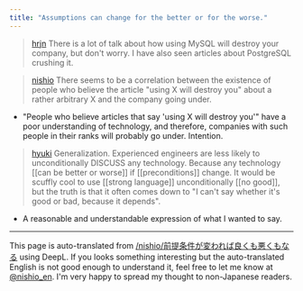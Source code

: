 ```yaml
---
title: "Assumptions can change for the better or for the worse."
---
```


> [hrjn](https://x.com/hrjn/status/1828702479623807424) There is a lot of talk about how using MySQL will destroy your company, but don't worry.
>  I have also seen articles about PostgreSQL crushing it.

> [nishio](https://x.com/nishio/status/1828733092938625242) There seems to be a correlation between the existence of people who believe the article "using X will destroy you" about a rather arbitrary X and the company going under.
- "People who believe articles that say 'using X will destroy you'" have a poor understanding of technology, and therefore, companies with such people in their ranks will probably go under. Intention.

> [hyuki](https://x.com/hyuki/status/1828773327143616622) Generalization. Experienced engineers are less likely to unconditionally DISCUSS any technology. Because any technology [[can be better or worse]] if [[preconditions]] change.
>  It would be scuffly cool to use [[strong language]] unconditionally [[no good]], but the truth is that it often comes down to "I can't say whether it's good or bad, because it depends".
- A reasonable and understandable expression of what I wanted to say.

---
This page is auto-translated from [/nishio/前提条件が変われば良くも悪くもなる](https://scrapbox.io/nishio/前提条件が変われば良くも悪くもなる) using DeepL. If you looks something interesting but the auto-translated English is not good enough to understand it, feel free to let me know at [@nishio_en](https://twitter.com/nishio_en). I'm very happy to spread my thought to non-Japanese readers.